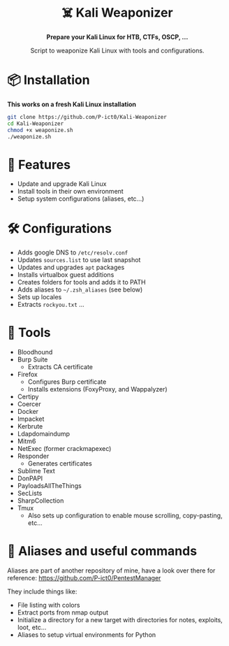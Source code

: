<div align = center>

# ☠️ Kali Weaponizer

**Prepare your Kali Linux for HTB, CTFs, OSCP, ...**

Script to weaponize Kali Linux with tools and configurations.
</div>

# 📦 Installation

**This works on a fresh Kali Linux installation**

```bash
git clone https://github.com/P-ict0/Kali-Weaponizer
cd Kali-Weaponizer
chmod +x weaponize.sh
./weaponize.sh
```

# 📜 Features

- Update and upgrade Kali Linux
- Install tools in their own environment
- Setup system configurations (aliases, etc...)

# 🛠️ Configurations

- Adds google DNS to `/etc/resolv.conf`
- Updates `sources.list` to use last snapshot
- Updates and upgrades `apt` packages
- Installs virtualbox guest additions
- Creates folders for tools and adds it to PATH
- Adds aliases to `~/.zsh_aliases` (see below)
- Sets up locales
- Extracts `rockyou.txt`
...

# 🧰 Tools

- Bloodhound
- Burp Suite
    - Extracts CA certificate
- Firefox
    - Configures Burp certificate
    - Installs extensions (FoxyProxy, and Wappalyzer)
- Certipy
- Coercer
- Docker
- Impacket
- Kerbrute
- Ldapdomaindump
- Mitm6
- NetExec (former crackmapexec)
- Responder
    - Generates certificates
- Sublime Text
- DonPAPI
- PayloadsAllTheThings
- SecLists
- SharpCollection
- Tmux
    - Also sets up configuration to enable mouse scrolling, copy-pasting, etc...


# 📝 Aliases and useful commands

Aliases are part of another repository of mine, have a look over there for reference:
https://github.com/P-ict0/PentestManager


They include things like:
- File listing with colors
- Extract ports from nmap output
- Initialize a directory for a new target with directories for notes, exploits, loot, etc...
- Aliases to setup virtual environments for Python
